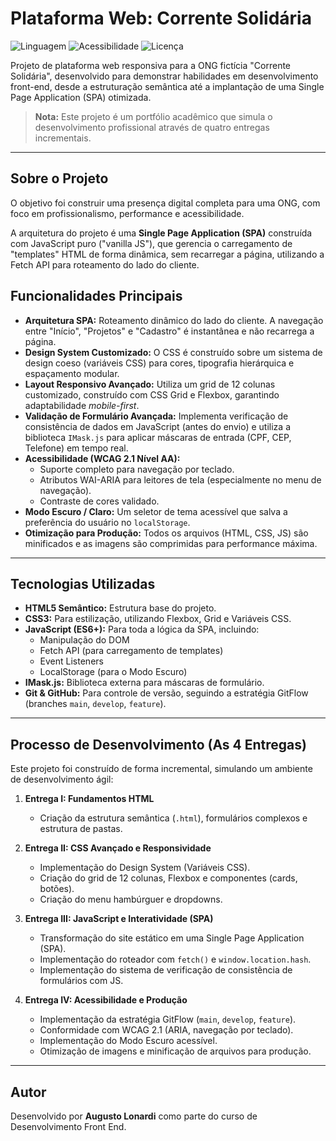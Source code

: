 # Plataforma Web: Corrente Solidária

![Linguagem](https://img.shields.io/badge/Language-JavaScript-F7DF1E?style=for-the-badge)
![Acessibilidade](https://img.shields.io/badge/Accessibility-WCAG%202.1%20AA-007bff?style=for-the-badge)
![Licença](https://img.shields.io/badge/License-MIT-green?style=for-the-badge)

Projeto de plataforma web responsiva para a ONG fictícia "Corrente Solidária", desenvolvido para demonstrar habilidades em desenvolvimento front-end, desde a estruturação semântica até a implantação de uma Single Page Application (SPA) otimizada.

> **Nota:** Este projeto é um portfólio acadêmico que simula o desenvolvimento profissional através de quatro entregas incrementais.

---

## Sobre o Projeto

O objetivo foi construir uma presença digital completa para uma ONG, com foco em profissionalismo, performance e acessibilidade.

A arquitetura do projeto é uma **Single Page Application (SPA)** construída com JavaScript puro ("vanilla JS"), que gerencia o carregamento de "templates" HTML de forma dinâmica, sem recarregar a página, utilizando a Fetch API para roteamento do lado do cliente.

## Funcionalidades Principais

* **Arquitetura SPA:** Roteamento dinâmico do lado do cliente. A navegação entre "Início", "Projetos" e "Cadastro" é instantânea e não recarrega a página.
* **Design System Customizado:** O CSS é construído sobre um sistema de design coeso (variáveis CSS) para cores, tipografia hierárquica e espaçamento modular.
* **Layout Responsivo Avançado:** Utiliza um grid de 12 colunas customizado, construído com CSS Grid e Flexbox, garantindo adaptabilidade *mobile-first*.
* **Validação de Formulário Avançada:** Implementa verificação de consistência de dados em JavaScript (antes do envio) e utiliza a biblioteca `IMask.js` para aplicar máscaras de entrada (CPF, CEP, Telefone) em tempo real.
* **Acessibilidade (WCAG 2.1 Nível AA):**
    * Suporte completo para navegação por teclado.
    * Atributos WAI-ARIA para leitores de tela (especialmente no menu de navegação).
    * Contraste de cores validado.
* **Modo Escuro / Claro:** Um seletor de tema acessível que salva a preferência do usuário no `localStorage`.
* **Otimização para Produção:** Todos os arquivos (HTML, CSS, JS) são minificados e as imagens são comprimidas para performance máxima.

---

## Tecnologias Utilizadas

* **HTML5 Semântico:** Estrutura base do projeto.
* **CSS3:** Para estilização, utilizando Flexbox, Grid e Variáveis CSS.
* **JavaScript (ES6+):** Para toda a lógica da SPA, incluindo:
    * Manipulação do DOM
    * Fetch API (para carregamento de templates)
    * Event Listeners
    * LocalStorage (para o Modo Escuro)
* **IMask.js:** Biblioteca externa para máscaras de formulário.
* **Git & GitHub:** Para controle de versão, seguindo a estratégia GitFlow (branches `main`, `develop`, `feature`).

---

## Processo de Desenvolvimento (As 4 Entregas)

Este projeto foi construído de forma incremental, simulando um ambiente de desenvolvimento ágil:

1.  **Entrega I: Fundamentos HTML**
    * Criação da estrutura semântica (`.html`), formulários complexos e estrutura de pastas.

2.  **Entrega II: CSS Avançado e Responsividade**
    * Implementação do Design System (Variáveis CSS).
    * Criação do grid de 12 colunas, Flexbox e componentes (cards, botões).
    * Criação do menu hambúrguer e dropdowns.

3.  **Entrega III: JavaScript e Interatividade (SPA)**
    * Transformação do site estático em uma Single Page Application (SPA).
    * Implementação do roteador com `fetch()` e `window.location.hash`.
    * Implementação do sistema de verificação de consistência de formulários com JS.

4.  **Entrega IV: Acessibilidade e Produção**
    * Implementação da estratégia GitFlow (`main`, `develop`, `feature`).
    * Conformidade com WCAG 2.1 (ARIA, navegação por teclado).
    * Implementação do Modo Escuro acessível.
    * Otimização de imagens e minificação de arquivos para produção.

---

## Autor

Desenvolvido por **Augusto Lonardi** como parte do curso de Desenvolvimento Front End.

